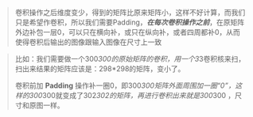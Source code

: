 



> 卷积操作之后维度变少，得到的矩阵比原来矩阵小，这样不好计算，而我们只是希望作卷积，所以我们需要Padding，***在每次卷积操作之前***，在原矩阵外边补包一层0，可以只在横向补，或只在纵向补，或者四周都补0，从而使得卷积后输出的图像跟输入图像在尺寸上一致



> 比如：我们需要做一个300*300的原始矩阵的卷积，用一个3*3卷积核来扫，扫出来结果的矩阵应该是：298*298的矩阵，变小了。
>
> 卷积前加 **Padding** 操作补一圈0，即300*300矩阵外面周围加一圈“0”，这样的300*300就变成了302*302的矩阵，再进行卷积出来就是300*300 ，尺寸和原图一样。
